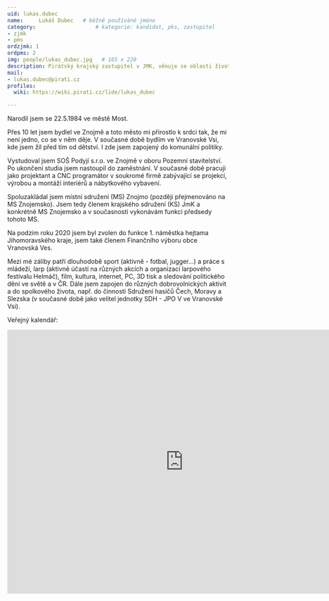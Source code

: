 ```yaml
---
uid: lukas.dubec
name:     Lukáš Dubec  	# běžně používáné jméno
category:                 	# kategorie: kandidat, pks, zastupitel
- zjmk
- pms
ordzjmk: 1
ordpms: 2
img: people/lukas_dubec.jpg   # 165 x 220
description: Pirátský krajský zastupitel v JMK, věnuje se oblasti životního prostředí, participaci a transparentnosti; dobrovolný hasič   	# kratký popis, max 160 znaků
mail:
- lukas.dubec@pirati.cz
profiles:
  wiki: https://wiki.pirati.cz/lide/lukas_dubec

---
```


Narodil jsem se 22.5.1984 ve městě Most.

Přes 10 let jsem bydlel ve Znojmě a toto město mi přirostlo k srdci tak, že mi není jedno, co se v něm děje. V současné době bydlím ve Vranovské Vsi, kde jsem žil před tím od dětství. I zde jsem zapojený do komunální politiky.

Vystudoval jsem SOŠ Podyjí s.r.o. ve Znojmě v oboru Pozemní stavitelství. Po ukončení studia jsem nastoupil do zaměstnání. V současné době pracuji jako projektant a CNC programátor v soukromé firmě zabývající se projekcí, výrobou a montáží interiérů a nábytkového vybavení.

Spoluzakládal jsem místní sdružení (MS) Znojmo (později přejmenováno na MS Znojemsko). Jsem tedy členem krajského sdružení (KS) JmK a konkrétně MS Znojemsko a v současnosti vykonávám funkci předsedy tohoto MS.

Na podzim roku 2020 jsem byl zvolen do funkce 1. náměstka hejtama Jihomoravského kraje, jsem také členem Finančního výboru obce Vranovská Ves.

Mezi mé záliby patří dlouhodobě sport (aktivně - fotbal, jugger...) a práce s mládeží, larp (aktivně účastí na různých akcích a organizací larpového festivalu Helmáč), film, kultura, internet, PC, 3D tisk a sledování politického dění ve světě a v ČR. Dále jsem zapojen do různých dobrovolnických aktivit a do spolkového života, např. do činnosti Sdružení hasičů Čech, Moravy a Slezska (v současné době jako velitel jednotky SDH - JPO V ve Vranovské Vsi).

Veřejný kalendář:

<iframe src="https://outlook.office365.com/owa/calendar/6ebe563152df4f50937194e102aa9a57@kr-jihomoravsky.cz/065a6b3408ca44e0bbefed2eff974f3d7370103323878072554/calendar.html" style="border: 0" width="800" height="600" frameborder="0" scrolling="no"></iframe>
